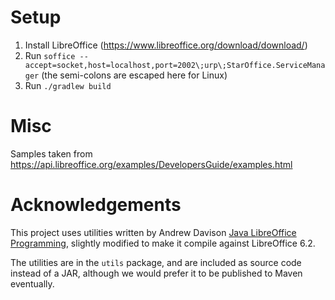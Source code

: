 # Setup

1. Install LibreOffice (https://www.libreoffice.org/download/download/)
2. Run `soffice --accept=socket,host=localhost,port=2002\;urp\;StarOffice.ServiceManager` (the semi-colons are escaped
   here for Linux)
3. Run `./gradlew build`

# Misc

Samples taken from https://api.libreoffice.org/examples/DevelopersGuide/examples.html

# Acknowledgements

This project uses utilities written by Andrew Davison
[Java LibreOffice Programming](http://fivedots.coe.psu.ac.th/~ad/jlop/), slightly modified to make it compile against
LibreOffice 6.2.

The utilities are in the `utils` package, and are included as source code instead of a JAR, although we would prefer it
to be published to Maven eventually.

